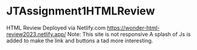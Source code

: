 # JTAssignment1HTMLReview
 HTML Review
Deployed via Netlify.com https://wonder-html-review2023.netlify.app/
Note: This site is not responsive
A splash of Js is added to make the link and buttons a tad more interesting.
